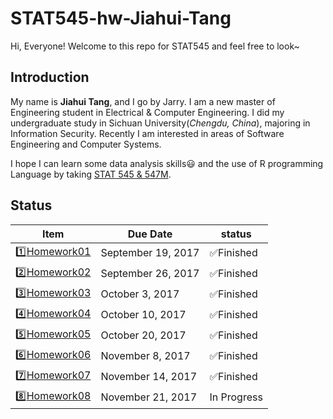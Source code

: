 # STAT545-hw-Jiahui-Tang

Hi, Everyone! Welcome to this repo for STAT545 and feel free to look~

## Introduction

My name is **Jiahui Tang**, and I go by Jarry. I am a new master of Engineering student in Electrical & Computer Engineering. I did my undergraduate study in Sichuan University(*Chengdu, China*), majoring in Information Security. Recently I am interested in areas of Software Engineering and Computer Systems.

I hope I can learn some data analysis skills:smiley: and the use of R programming Language by taking [STAT 545 & 547M](http://stat545.com).

## Status

|    **Item**     | **Due Date**          | **status** |
|-----------------|-----------------------|------------|
| :one:[Homework01](https://github.com/Tangjiahui26/STAT545-hw-Tang-Jiahui/tree/master/hw01) | September 19, 2017 |:white_check_mark:Finished    |
| :two:[Homework02](https://github.com/Tangjiahui26/STAT545-hw-Tang-Jiahui/tree/master/hw02) | September 26, 2017 |:white_check_mark:Finished    |
| :three:[Homework03](https://github.com/Tangjiahui26/STAT545-hw-Tang-Jiahui/tree/master/hw03)| October 3, 2017   |:white_check_mark:Finished    |
| :four:[Homework04](https://github.com/Tangjiahui26/STAT545-hw-Tang-Jiahui/tree/master/hw04) | October 10, 2017    |:white_check_mark:Finished    |
| :five:[Homework05](https://github.com/Tangjiahui26/STAT545-hw-Tang-Jiahui/tree/master/hw05) | October 20, 2017                     |:white_check_mark:Finished   |
| :six:[Homework06](https://github.com/Tangjiahui26/STAT545-hw-Tang-Jiahui/tree/master/hw06) | November 8, 2017                     |:white_check_mark:Finished|
| :seven:[Homework07](https://github.com/Tangjiahui26/STAT545-hw-Tang-Jiahui/tree/master/hw07) | November 14, 2017                     |:white_check_mark:Finished|
| :eight:[Homework08](https://github.com/Tangjiahui26/STAT545-hw-Tang-Jiahui/tree/master/hw08) | November 21, 2017                     |In Progress|
